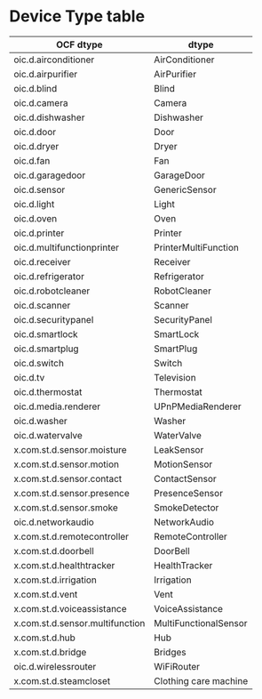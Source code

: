 # Device Type table


OCF dtype | dtype
---- | ---- 
oic.d.airconditioner	| AirConditioner
oic.d.airpurifier	| AirPurifier
oic.d.blind	| Blind
oic.d.camera	| Camera
oic.d.dishwasher	| Dishwasher
oic.d.door	| Door
oic.d.dryer	| Dryer
oic.d.fan	| Fan
oic.d.garagedoor	| GarageDoor
oic.d.sensor	| GenericSensor
oic.d.light	| Light
oic.d.oven	| Oven
oic.d.printer	| Printer
oic.d.multifunctionprinter	| PrinterMultiFunction
oic.d.receiver	| Receiver
oic.d.refrigerator	| Refrigerator
oic.d.robotcleaner	| RobotCleaner
oic.d.scanner	| Scanner
oic.d.securitypanel	| SecurityPanel
oic.d.smartlock	| SmartLock
oic.d.smartplug	| SmartPlug
oic.d.switch	| Switch
oic.d.tv	| Television
oic.d.thermostat	| Thermostat
oic.d.media.renderer	| UPnPMediaRenderer
oic.d.washer	| Washer
oic.d.watervalve	| WaterValve
x.com.st.d.sensor.moisture	| LeakSensor
x.com.st.d.sensor.motion	| MotionSensor
x.com.st.d.sensor.contact	| ContactSensor
x.com.st.d.sensor.presence	| PresenceSensor
x.com.st.d.sensor.smoke	| SmokeDetector
oic.d.networkaudio	| NetworkAudio
x.com.st.d.remotecontroller	| RemoteController
x.com.st.d.doorbell	| DoorBell
x.com.st.d.healthtracker	| HealthTracker
x.com.st.d.irrigation	| Irrigation
x.com.st.d.vent	| Vent
x.com.st.d.voiceassistance	| VoiceAssistance
x.com.st.d.sensor.multifunction	| MultiFunctionalSensor
x.com.st.d.hub	| Hub
x.com.st.d.bridge	| Bridges
oic.d.wirelessrouter	| WiFiRouter
x.com.st.d.steamcloset	| Clothing care machine
